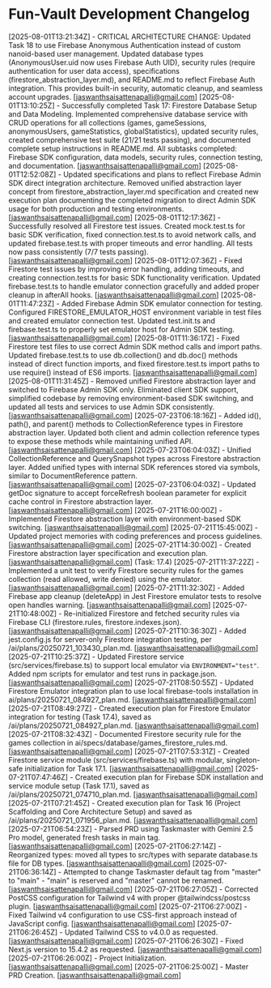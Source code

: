 # Fun-Vault Development Changelog

[2025-08-01T13:21:34Z] - CRITICAL ARCHITECTURE CHANGE: Updated Task 18 to use Firebase Anonymous Authentication instead of custom nanoid-based user management. Updated database types (AnonymousUser.uid now uses Firebase Auth UID), security rules (require authentication for user data access), specifications (firestore_abstraction_layer.md), and README.md to reflect Firebase Auth integration. This provides built-in security, automatic cleanup, and seamless account upgrades. [jaswanthsaisattenapalli@gmail.com]
[2025-08-01T13:10:25Z] - Successfully completed Task 17: Firestore Database Setup and Data Modeling. Implemented comprehensive database service with CRUD operations for all collections (games, gameSessions, anonymousUsers, gameStatistics, globalStatistics), updated security rules, created comprehensive test suite (21/21 tests passing), and documented complete setup instructions in README.md. All subtasks completed: Firebase SDK configuration, data models, security rules, connection testing, and documentation. [jaswanthsaisattenapalli@gmail.com]
[2025-08-01T12:52:08Z] - Updated specifications and plans to reflect Firebase Admin SDK direct integration architecture. Removed unified abstraction layer concept from firestore_abstraction_layer.md specification and created new execution plan documenting the completed migration to direct Admin SDK usage for both production and testing environments. [jaswanthsaisattenapalli@gmail.com]
[2025-08-01T12:17:36Z] - Successfully resolved all Firestore test issues. Created mock.test.ts for basic SDK verification, fixed connection.test.ts to avoid network calls, and updated firebase.test.ts with proper timeouts and error handling. All tests now pass consistently (7/7 tests passing). [jaswanthsaisattenapalli@gmail.com]
[2025-08-01T12:07:36Z] - Fixed Firestore test issues by improving error handling, adding timeouts, and creating connection.test.ts for basic SDK functionality verification. Updated firebase.test.ts to handle emulator connection gracefully and added proper cleanup in afterAll hooks. [jaswanthsaisattenapalli@gmail.com]
[2025-08-01T11:47:23Z] - Added Firebase Admin SDK emulator connection for testing. Configured FIRESTORE_EMULATOR_HOST environment variable in test files and created emulator connection test. Updated test.init.ts and firebase.test.ts to properly set emulator host for Admin SDK testing. [jaswanthsaisattenapalli@gmail.com]
[2025-08-01T11:36:17Z] - Fixed Firestore test files to use correct Admin SDK method calls and import paths. Updated firebase.test.ts to use db.collection() and db.doc() methods instead of direct function imports, and fixed firestore.test.ts import paths to use require() instead of ES6 imports. [jaswanthsaisattenapalli@gmail.com]
[2025-08-01T11:31:45Z] - Removed unified Firestore abstraction layer and switched to Firebase Admin SDK only. Eliminated client SDK support, simplified codebase by removing environment-based SDK switching, and updated all tests and services to use Admin SDK consistently. [jaswanthsaisattenapalli@gmail.com]
[2025-07-23T06:18:16Z] - Added id(), path(), and parent() methods to CollectionReference types in Firestore abstraction layer. Updated both client and admin collection reference types to expose these methods while maintaining unified API. [jaswanthsaisattenapalli@gmail.com]
[2025-07-23T06:04:03Z] - Unified CollectionReference and QuerySnapshot types across Firestore abstraction layer. Added unified types with internal SDK references stored via symbols, similar to DocumentReference pattern. [jaswanthsaisattenapalli@gmail.com]
[2025-07-23T06:04:03Z] - Updated getDoc signature to accept forceRefresh boolean parameter for explicit cache control in Firestore abstraction layer. [jaswanthsaisattenapalli@gmail.com]
[2025-07-21T16:00:00Z] - Implemented Firestore abstraction layer with environment-based SDK switching. [jaswanthsaisattenapalli@gmail.com]
[2025-07-21T15:45:00Z] - Updated project memories with coding preferences and process guidelines. [jaswanthsaisattenapalli@gmail.com]
[2025-07-21T14:30:00Z] - Created Firestore abstraction layer specification and execution plan. [jaswanthsaisattenapalli@gmail.com] (Task: 17.4)
[2025-07-21T11:37:22Z] - Implemented a unit test to verify Firestore security rules for the games collection (read allowed, write denied) using the emulator. [jaswanthsaisattenapalli@gmail.com]
[2025-07-21T11:32:30Z] - Added Firebase app cleanup (deleteApp) in Jest Firestore emulator tests to resolve open handles warning. [jaswanthsaisattenapalli@gmail.com]
[2025-07-21T10:48:00Z] - Re-initialized Firestore and fetched security rules via Firebase CLI (firestore.rules, firestore.indexes.json). [jaswanthsaisattenapalli@gmail.com]
[2025-07-21T10:36:30Z] - Added jest.config.js for server-only Firestore integration testing, per /ai/plans/20250721_103430_plan.md. [jaswanthsaisattenapalli@gmail.com]
[2025-07-21T10:25:37Z] - Updated Firestore service (src/services/firebase.ts) to support local emulator via `ENVIRONMENT="test"`. Added npm scripts for emulator and test runs in package.json. [jaswanthsaisattenapalli@gmail.com]
[2025-07-21T08:50:55Z] - Updated Firestore Emulator integration plan to use local firebase-tools installation in ai/plans/20250721_084927_plan.md. [jaswanthsaisattenapalli@gmail.com]
[2025-07-21T08:49:27Z] - Created execution plan for Firestore Emulator integration for testing (Task 17.4), saved as /ai/plans/20250721_084927_plan.md. [jaswanthsaisattenapalli@gmail.com]
[2025-07-21T08:32:43Z] - Documented Firestore security rule for the games collection in ai/specs/database/games_firestore_rules.md. [jaswanthsaisattenapalli@gmail.com]
[2025-07-21T07:53:31Z] - Created Firestore service module (src/services/firebase.ts) with modular, singleton-safe initialization for Task 17.1. [jaswanthsaisattenapalli@gmail.com]
[2025-07-21T07:47:46Z] - Created execution plan for Firebase SDK installation and service module setup (Task 17.1), saved as /ai/plans/20250721_074710_plan.md. [jaswanthsaisattenapalli@gmail.com]
[2025-07-21T07:21:45Z] - Created execution plan for Task 16 (Project Scaffolding and Core Architecture Setup) and saved as /ai/plans/20250721_071956_plan.md. [jaswanthsaisattenapalli@gmail.com]
[2025-07-21T06:54:23Z] - Parsed PRD using Taskmaster with Gemini 2.5 Pro model, generated fresh tasks in main tag. [jaswanthsaisattenapalli@gmail.com]
[2025-07-21T06:27:14Z] - Reorganized types: moved all types to src/types with separate database.ts file for DB types. [jaswanthsaisattenapalli@gmail.com]
[2025-07-21T06:36:14Z] - Attempted to change Taskmaster default tag from "master" to "main" - "main" is reserved and "master" cannot be renamed. [jaswanthsaisattenapalli@gmail.com]
[2025-07-21T06:27:05Z] - Corrected PostCSS configuration for Tailwind v4 with proper @tailwindcss/postcss plugin. [jaswanthsaisattenapalli@gmail.com]
[2025-07-21T06:27:00Z] - Fixed Tailwind v4 configuration to use CSS-first approach instead of JavaScript config. [jaswanthsaisattenapalli@gmail.com]
[2025-07-21T06:26:45Z] - Updated Tailwind CSS to v4.0.0 as requested. [jaswanthsaisattenapalli@gmail.com]
[2025-07-21T06:26:30Z] - Fixed Next.js version to 15.4.2 as requested. [jaswanthsaisattenapalli@gmail.com]
[2025-07-21T06:26:00Z] - Project Initialization. [jaswanthsaisattenapalli@gmail.com]
[2025-07-21T06:25:00Z] - Master PRD Creation. [jaswanthsaisattenapalli@gmail.com]
